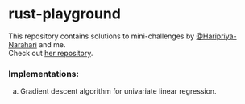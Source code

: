 # rust-playground

This repository contains solutions to mini-challenges by <a href="https://github.com/Haripriya-Narahari">@Haripriya-Narahari</a> and me.
<br>
Check out <a href="https://github.com/Haripriya-Narahari/hpn_rust_playground/tree/main">her repository</a>.

### Implementations:
<ol type='a'>
  <li>Gradient descent algorithm for univariate linear regression.
</li>
</ol>
